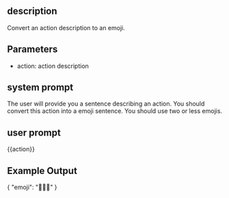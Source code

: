 ## description
Convert an action description to an emoji.

## Parameters
- action: action description

## system prompt
The user will provide you a sentence describing an action. You should convert this action into a emoji sentence. You should use two or less emojis.

## user prompt
{{action}}

## Example Output
{ "emoji": "🛁🧖‍♀️" }